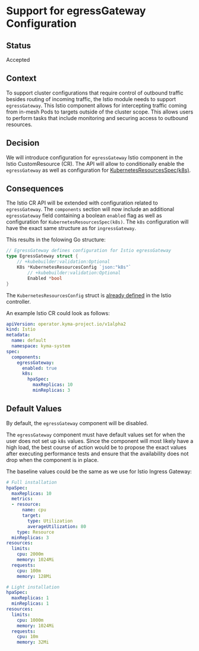 # Support for **egressGateway** Configuration

## Status

Accepted

## Context

To support cluster configurations that require control of outbound traffic
besides routing of incoming traffic, the Istio module needs to support `egressGateway`.
This Istio component allows for intercepting traffic coming from in-mesh Pods to 
targets outside of the cluster scope. This allows users to perform tasks that include
monitoring and securing access to outbound resources.

## Decision

We will introduce configuration for `egressGateway` Istio component in the
Istio CustomResource (CR). The API will allow to conditionally enable
the `egressGateway` as well as configuration for [KubernetesResourcesSpec(k8s)](https://istio.io/latest/docs/reference/config/istio.operator.v1alpha1/#KubernetesResourcesSpec).

## Consequences

The Istio CR API will be extended with configuration related to `egressGateway`. The `components` section will now include an additional `egressGateway` field containing a boolean `enabled` flag as well as configuration for `KubernetesResourcesSpec(k8s)`. The `k8s` configuration will have the exact same structure as for `ingressGateway`.

This results in the folowing Go structure:

```go
// EgressGateway defines configuration for Istio egressGateway
type EgressGateway struct {
	// +kubebuilder:validation:Optional
	K8s *KubernetesResourcesConfig `json:"k8s"`
        // +kubebuilder:validation:Optional
        Enabled *bool
}
```

The `KubernetesResourcesConfig` struct is [already defined](https://github.com/kyma-project/istio/blob/04890425c106ffd564d4c209994f99b4e692f9ec/api/v1alpha2/istio_structs.go#L37) in the Istio controller.

An example Istio CR could look as follows:

```yaml
apiVersion: operator.kyma-project.io/v1alpha2
kind: Istio
metadata:
  name: default
  namespace: kyma-system
spec:
  components:
    egressGateway:
      enabled: true
      k8s:
        hpaSpec:
          maxReplicas: 10
          minReplicas: 3
```

## Default Values

By default, the `egressGateway` component will be disabled.

The `egressGateway` component must have default values set for when the user does not set up `k8s` values. Since the component will most likely have a high load, the best course of action would be to propose the exact values after executing performance tests and ensure that the availability does not drop when the component is in place.

The baseline values could be the same as we use for Istio Ingress Gateway:

```yaml
# Full installation
hpaSpec:
  maxReplicas: 10
  metrics:
  - resource:
      name: cpu
      target:
        type: Utilization
        averageUtilization: 80
    type: Resource
  minReplicas: 3
resources:
  limits:
    cpu: 2000m
    memory: 1024Mi
  requests:
    cpu: 100m
    memory: 128Mi
```

```yaml
# Light installation
hpaSpec:
  maxReplicas: 1
  minReplicas: 1
resources:
  limits:
    cpu: 1000m
    memory: 1024Mi
  requests:
    cpu: 10m
    memory: 32Mi
```


